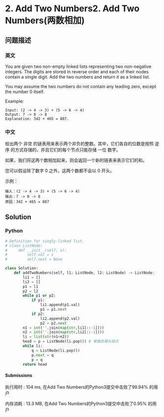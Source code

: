 # 2. Add Two Numbers2. Add Two Numbers(两数相加)
## 问题描述
### 英文
You are given two non-empty linked lists representing two non-negative integers. The digits are stored in reverse order and each of their nodes contain a single digit. Add the two numbers and return it as a linked list.

You may assume the two numbers do not contain any leading zero, except the number 0 itself.

Example:
```
Input: (2 -> 4 -> 3) + (5 -> 6 -> 4)
Output: 7 -> 0 -> 8
Explanation: 342 + 465 = 807.
```

### 中文
给出两个 非空 的链表用来表示两个非负的整数。其中，它们各自的位数是按照 逆序 的方式存储的，并且它们的每个节点只能存储 一位 数字。

如果，我们将这两个数相加起来，则会返回一个新的链表来表示它们的和。

您可以假设除了数字 0 之外，这两个数都不会以 0 开头。

示例：
```
输入：(2 -> 4 -> 3) + (5 -> 6 -> 4)
输出：7 -> 0 -> 8
原因：342 + 465 = 807
```

## Solution
### Python
```python
# Definition for singly-linked list.
# class ListNode:
#     def __init__(self, x):
#         self.val = x
#         self.next = None

class Solution:
    def addTwoNumbers(self, l1: ListNode, l2: ListNode) -> ListNode:
        li1 = []
        li2 = []
        p1 = l1
        p2 = l2
        while p1 or p2:
            if p1:
                li1.append(p1.val)
                p1 = p1.next
            if p2:
                li2.append(p2.val)
                p2 = p2.next
        n1 = int(''.join(map(str,li1[::-1])))
        n2 = int(''.join(map(str,li2[::-1])))
        li = list(str(n1+n2))
        head = p = ListNode(li.pop()) # 单独处理头结点
        while li:
            q = ListNode(li.pop())
            p.next = q
            p = q
        return head
```

#### Submissions
执行用时 : 104 ms, 在Add Two Numbers的Python3提交中击败了99.94% 的用户

内存消耗 : 13.3 MB, 在Add Two Numbers的Python3提交中击败了0.95% 的用户